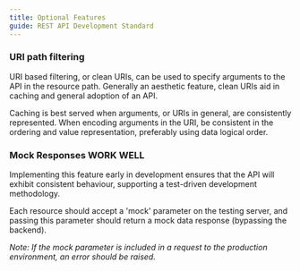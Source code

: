 ```yaml
---
title: Optional Features
guide: REST API Development Standard
---
```


### URI path filtering

URI based filtering, or clean URIs, can be used to specify arguments to the API in the resource path. Generally an aesthetic feature, clean URIs aid in caching and general adoption of an API.

Caching is best served when arguments, or URIs in general, are consistently represented. When encoding arguments in the URI, be consistent in the ordering and value representation, preferably using data logical order.

### Mock Responses WORK WELL

Implementing this feature early in development ensures that the API will exhibit consistent behaviour, supporting a test-driven development methodology.

Each resource should accept a 'mock' parameter on the testing server, and passing this parameter should return a mock data response (bypassing the backend).

_Note: If the mock parameter is included in a request to the production environment, an error should be raised._
